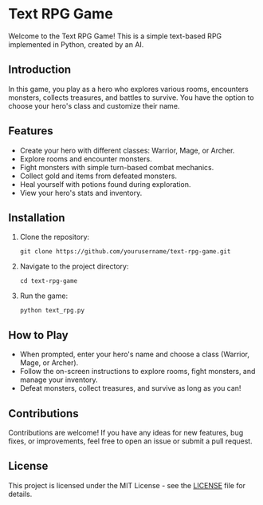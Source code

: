 # Text RPG Game

Welcome to the Text RPG Game! This is a simple text-based RPG implemented in Python, created by an AI.

## Introduction

In this game, you play as a hero who explores various rooms, encounters monsters, collects treasures, and battles to survive. You have the option to choose your hero's class and customize their name.

## Features

- Create your hero with different classes: Warrior, Mage, or Archer.
- Explore rooms and encounter monsters.
- Fight monsters with simple turn-based combat mechanics.
- Collect gold and items from defeated monsters.
- Heal yourself with potions found during exploration.
- View your hero's stats and inventory.

## Installation

1. Clone the repository:

    ```
    git clone https://github.com/yourusername/text-rpg-game.git
    ```

2. Navigate to the project directory:

    ```
    cd text-rpg-game
    ```

3. Run the game:

    ```
    python text_rpg.py
    ```

## How to Play

- When prompted, enter your hero's name and choose a class (Warrior, Mage, or Archer).
- Follow the on-screen instructions to explore rooms, fight monsters, and manage your inventory.
- Defeat monsters, collect treasures, and survive as long as you can!

## Contributions

Contributions are welcome! If you have any ideas for new features, bug fixes, or improvements, feel free to open an issue or submit a pull request.

## License

This project is licensed under the MIT License - see the [LICENSE](LICENSE) file for details.
